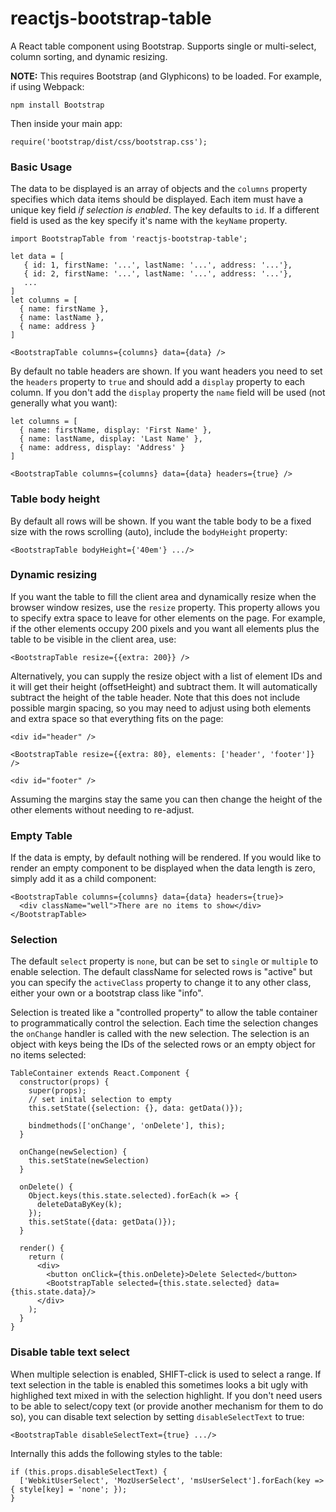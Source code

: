 # reactjs-bootstrap-table

A React table component using Bootstrap. Supports single or multi-select, column sorting, and dynamic resizing.

**NOTE:** This requires Bootstrap (and Glyphicons) to be loaded. For example, if using Webpack:

```
npm install Bootstrap
```

Then inside your main app:

```
require('bootstrap/dist/css/bootstrap.css');
```
### Basic Usage

The data to be displayed is an array of objects and the ```columns``` property specifies which data items should be displayed. Each item must have a unique key field *if selection is enabled*. The key defaults to ```id```. If a different field is used as the key specify it's name with the ```keyName``` property.

```
import BootstrapTable from 'reactjs-bootstrap-table';

let data = [
   { id: 1, firstName: '...', lastName: '...', address: '...'},
   { id: 2, firstName: '...', lastName: '...', address: '...'},
   ...
]
let columns = [
  { name: firstName },
  { name: lastName },
  { name: address }
]

<BootstrapTable columns={columns} data={data} />
```
By default no table headers are shown. If you want headers you need to set the ```headers``` property to ```true``` and should add a ```display``` property to each column. If you don't add the ```display``` property the ```name``` field will be used (not generally what you want):

```
let columns = [
  { name: firstName, display: 'First Name' },
  { name: lastName, display: 'Last Name' },
  { name: address, display: 'Address' }
]

<BootstrapTable columns={columns} data={data} headers={true} />
```

### Table body height
By default all rows will be shown. If you want the table body to be a fixed size with the rows scrolling (auto), include the ```bodyHeight``` property:

```
<BootstrapTable bodyHeight={'40em'} .../>
```

### Dynamic resizing

If you want the table to fill the client area and dynamically resize when the browser window resizes, use the ```resize``` property. This property allows you to specify extra space to leave for other elements on the page. For example, if the other elements occupy 200 pixels and you want all elements plus the table to be visible in the client area, use:

```
<BootstrapTable resize={{extra: 200}} />
```

Alternatively, you can supply the resize object with a list of element IDs and it will get their height (offsetHeight) and subtract them. It will automatically subtract the height of the table header. Note that this does not include possible margin spacing, so you may need to adjust using both elements and extra space so that everything fits on the page:

```
<div id="header" />

<BootstrapTable resize={{extra: 80}, elements: ['header', 'footer']} />

<div id="footer" />
```
Assuming the margins stay the same you can then change the height of the other elements without needing to re-adjust.

### Empty Table
If the data is empty, by default nothing will be rendered. If you would like to render an empty component to be displayed when the data length is zero, simply add it as a child component:

```
<BootstrapTable columns={columns} data={data} headers={true}>
  <div className="well">There are no items to show</div>
</BootstrapTable>
```

### Selection
The default ```select``` property is ```none```, but can be set to ```single``` or ```multiple``` to enable selection. The default className for selected rows is "active" but you can specify the ```activeClass``` property to change it to any other class, either your own or a bootstrap class like "info".

Selection is treated like a "controlled property" to allow the table container to programmatically control the selection. Each time the selection changes the ```onChange``` handler is called with the new selection. The selection is an object with keys being the IDs of the selected rows or an empty object for no items selected:

```
TableContainer extends React.Component {
  constructor(props) {
    super(props);
    // set inital selection to empty
    this.setState({selection: {}, data: getData()});

    bindmethods(['onChange', 'onDelete'], this);
  }

  onChange(newSelection) {
    this.setState(newSelection)
  }

  onDelete() {
    Object.keys(this.state.selected).forEach(k => {
      deleteDataByKey(k);
    });
    this.setState({data: getData()});
  }

  render() {
    return (
      <div>
        <button onClick={this.onDelete}>Delete Selected</button>
        <BootstrapTable selected={this.state.selected} data={this.state.data}/>
      </div>
    );  
  }  
}
```

### Disable table text select
When multiple selection is enabled, SHIFT-click is used to select a range. If text selection in the table is enabled this sometimes looks a bit ugly with highlighed text mixed in with the selection highlight. If you don't need users to be able to select/copy text (or provide another mechanism for them to do so), you can disable text selection by setting ```disableSelectText``` to true:

```
<BootstrapTable disableSelectText={true} .../>
```
Internally this adds the following styles to the table:

```
if (this.props.disableSelectText) {
  ['WebkitUserSelect', 'MozUserSelect', 'msUserSelect'].forEach(key => { style[key] = 'none'; });
}
```
